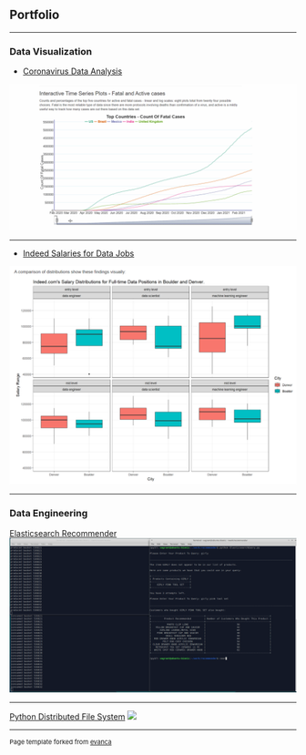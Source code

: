 ## Portfolio

---

### Data Visualization

- [Coronavirus Data Analysis](https://rpubs.com/BigBangData/Coronavirus)
<img src="images/interactiveplots.gif?raw=true"/>

---

- [Indeed Salaries for Data Jobs](https://rpubs.com/BigBangData/557787)
<img src="images/IndeedSalaries.PNG"/>

---

### Data Engineering

[Elasticsearch Recommender](https://github.com/BigBangData/ElasticsearchRecommender)
<img src="images/elasticsearch_recommender.gif?raw=true"/>

---
[Python Distributed File System](https://github.com/BigBangData/PythonDFS)
<img src="images/PythonDFSdemo.gif?raw=true"/>


---
<p style="font-size:11px">Page template forked from <a href="https://github.com/evanca/quick-portfolio">evanca</a></p>
<!-- Remove above link if you don't want to attibute -->